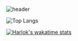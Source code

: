 ![header](https://capsule-render.vercel.app/api?type=wave&color=auto&height=300&section=header&text=Hi!%20I'm%20BJY!%20&fontSize=90)
<!--
**JYB0/JYB0** is a ✨ _special_ ✨ repository because its `README.md` (this file) appears on your GitHub profile.

Here are some ideas to get you started:

- 🔭 I’m currently working on ...
- 🌱 I’m currently learning ...
- 👯 I’m looking to collaborate on ...
- 🤔 I’m looking for help with ...
- 💬 Ask me about ...
- 📫 How to reach me: ...
- 😄 Pronouns: ...
- ⚡ Fun fact: ...
-->

<!--![Anurag's GitHub stats](https://github-readme-stats.vercel.app/api?username=JYB0&show_icons=true&theme=gruvbox)-->
![Top Langs](https://github-readme-stats.vercel.app/api/top-langs/?username=JYB0&layout=Demo&theme=gruvbox)

[![Harlok's wakatime stats](https://github-readme-stats.vercel.app/api/wakatime?username=JYB0)](https://github.com/anuraghazra/github-readme-stats)
